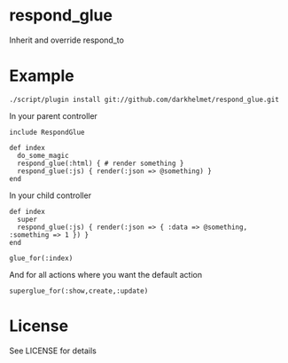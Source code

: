 # respond_glue

Inherit and override respond_to

# Example

    ./script/plugin install git://github.com/darkhelmet/respond_glue.git

In your parent controller

    include RespondGlue

    def index
      do_some_magic
      respond_glue(:html) { # render something }
      respond_glue(:js) { render(:json => @something) }
    end

In your child controller

    def index
      super
      respond_glue(:js) { render(:json => { :data => @something, :something => 1 }) }
    end

    glue_for(:index)

And for all actions where you want the default action

    superglue_for(:show,create,:update)

# License

See LICENSE for details
